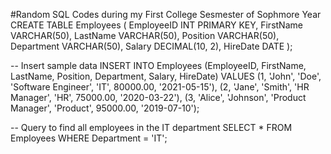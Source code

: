 #Random SQL Codes during my First College Sesmester of Sophmore Year 
CREATE TABLE Employees (
    EmployeeID INT PRIMARY KEY,
    FirstName VARCHAR(50),
    LastName VARCHAR(50),
    Position VARCHAR(50),
    Department VARCHAR(50),
    Salary DECIMAL(10, 2),
    HireDate DATE
);

-- Insert sample data
INSERT INTO Employees (EmployeeID, FirstName, LastName, Position, Department, Salary, HireDate)
VALUES
(1, 'John', 'Doe', 'Software Engineer', 'IT', 80000.00, '2021-05-15'),
(2, 'Jane', 'Smith', 'HR Manager', 'HR', 75000.00, '2020-03-22'),
(3, 'Alice', 'Johnson', 'Product Manager', 'Product', 95000.00, '2019-07-10');

-- Query to find all employees in the IT department
SELECT * FROM Employees WHERE Department = 'IT';
